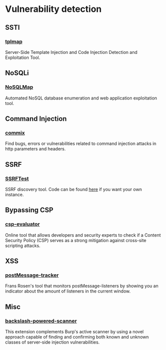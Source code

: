 # Vulnerability detection

## SSTI

### [tplmap](https://github.com/epinna/tplmap)
Server-Side Template Injection and Code Injection Detection and Exploitation Tool.


## NoSQLi

### [NoSQLMap](https://github.com/codingo/NoSQLMap)
Automated NoSQL database enumeration and web application exploitation tool. 

## Command Injection
### [commix](https://github.com/commixproject/commix)
Find bugs, errors or vulnerabilities related to command injection attacks in http parameters and headers.

## SSRF
### [SSRFTest](https://ssrftest.com/)
SSRF discovery tool. Code can be found [here](https://github.com/daeken/SSRFTest) if you want your own instance.

## Bypassing CSP
### [csp-evaluator](https://csp-evaluator.withgoogle.com/)
Online tool that allows developers and security experts to check if a Content Security Policy (CSP) serves as a strong mitigation against cross-site scripting attacks.

## XSS
### [postMessage-tracker](https://github.com/fransr/postMessage-tracker)
Frans Rosen's tool that monitors postMessage-listeners by showing you an indicator about the amount of listeners in the current window.

## Misc
### [backslash-powered-scanner](https://github.com/PortSwigger/backslash-powered-scanner)
This extension complements Burp's active scanner by using a novel approach capable of finding and confirming both known and unknown classes of server-side injection vulnerabilities.
